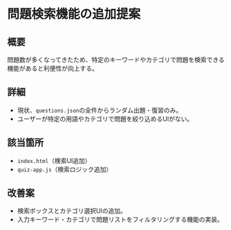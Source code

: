 # 問題検索機能の追加提案

## 概要
問題数が多くなってきたため、特定のキーワードやカテゴリで問題を検索できる機能があると利便性が向上する。

## 詳細
- 現状、`questions.json`の全件からランダム出題・復習のみ。
- ユーザーが特定の用語やカテゴリで問題を絞り込めるUIがない。

## 該当箇所
- `index.html`（検索UI追加）
- `quiz-app.js`（検索ロジック追加）

## 改善案
- 検索ボックスとカテゴリ選択UIの追加。
- 入力キーワード・カテゴリで問題リストをフィルタリングする機能の実装。
